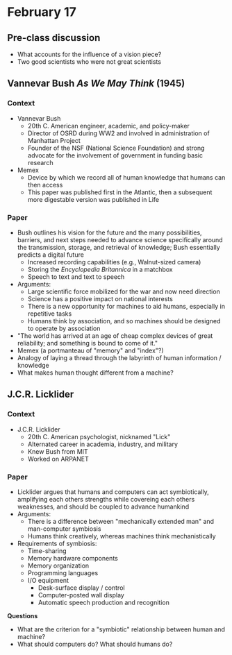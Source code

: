 # February 17

## Pre-class discussion
- What accounts for the influence of a vision piece?
- Two good scientists who were not great scientists

## Vannevar Bush *As We May Think* (1945)

### Context
- Vannevar Bush
  - 20th C. American engineer, academic, and policy-maker
  - Director of OSRD during WW2 and involved in administration of Manhattan Project
  - Founder of the NSF (National Science Foundation) and strong advocate for the involvement of government in funding basic research
- Memex
  - Device by which we record all of human knowledge that humans can then access
  - This paper was published first in the Atlantic, then a subsequent more digestable version was published in Life

### Paper
- Bush outlines his vision for the future and the many possibilities, barriers, and next steps needed to advance science specifically around the transmission, storage, and retrieval of knowledge; Bush essentially predicts a digital future
  - Increased recording capabilities (e.g., Walnut-sized camera)
  - Storing the *Encyclopedia Britannica* in a matchbox
  - Speech to text and text to speech
- Arguments:
  - Large scientific force mobilized for the war and now need direction
  - Science has a positive impact on national interests
  - There is a new opportunity for machines to aid humans, especially in repetitive tasks
  - Humans think by association, and so machines should be designed to operate by association
- "The world has arrived at an age of cheap complex devices of great reliability; and something is bound to come of it."
- Memex (a portmanteau of "memory" and "index"?)
- Analogy of laying a thread through the labyrinth of human information / knowledge
- What makes human thought different from a machine?

## J.C.R. Licklider

### Context
- J.C.R. Licklider
  - 20th C. American psychologist, nicknamed "Lick"
  - Alternated career in academia, industry, and military
  - Knew Bush from MIT
  - Worked on ARPANET

### Paper
- Licklider argues that humans and computers can act symbiotically, amplifying each others strengths while covereing each others weaknesses, and should be coupled to advance humankind
- Arguments:
  - There is a difference between "mechanically extended man" and man-computer symbiosis
  - Humans think creatively, whereas machines think mechanistically
- Requirements of symbiosis:
  - Time-sharing
  - Memory hardware components
  - Memory organization
  - Programming languages
  - I/O equipment
    - Desk-surface display / control
    - Computer-posted wall display
    - Automatic speech production and recognition

**Questions**
- What are the criterion for a "symbiotic" relationship between human and machine?
- What should computers do? What should humans do?
